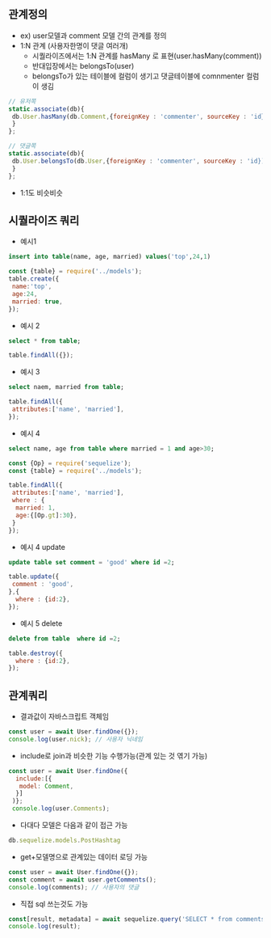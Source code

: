 ## 관계정의
 - ex) user모델과 comment 모델 간의 관계를 정의
 - 1:N 관계 (사용자한명이 댓글 여러개)
    - 시퀄라이즈에서는 1:N 관계를 hasMany 로 표현(user.hasMany(comment))
    - 반대입장에서는 belongsTo(user)
    - belongsTo가 있는 테이블에 컬럼이 생기고 댓글테이블에 comnmenter 컬럼이 생김

````js
// 유저쪽
static.associate(db){
 db.User.hasMany(db.Comment,{foreignKey : 'commenter', sourceKey : 'id});
 }
};

// 댓글쪽
static.associate(db){
 db.User.belongsTo(db.User,{foreignKey : 'commenter', sourceKey : 'id});
 }
};
````
 - 1:1도 비슷비슷
## 시퀄라이즈 쿼리 
 - 예시1
````sql
insert into table(name, age, married) values('top',24,1)
````
````js
const {table} = require('../models');
table.create({
 name:'top',
 age:24,
 married: true,
});
````
 - 예시 2
````sql
select * from table;
````
````js
table.findAll({});
````

 - 예시 3 
````sql
select naem, married from table;
````
````js
table.findAll({
 attributes:['name', 'married'],
});
````
 - 예시 4
````sql
select name, age from table where married = 1 and age>30;
````
````js
const {Op} = require('sequelize');
const {table} = require('../models');

table.findAll({
 attributes:['name', 'married'],
 where : {
  married: 1,
  age:{[Op.gt]:30},
 }
});
````
 - 예시 4 update
````sql
update table set comment = 'good' where id =2;
````
````js
table.update({
 comment : 'good',
},{
  where : {id:2},
});
````
 - 예시 5 delete
````sql
delete from table  where id =2;
````
````js
table.destroy({
  where : {id:2},
});
````
## 관계쿼리
 - 결과값이 자바스크립트 객체임
````js
const user = await User.findOne({});
console.log(user.nick); // 사용자 닉네임
````
 - include로 join과 비슷한 기능 수행가능(관계 있는 것 엮기 가능)
````js
const user = await User.findOne({
  include:[{
   model: Comment,
  }]
 )};
 console.log(user.Comments);
````
 - 다대다 모델은 다음과 같이 접근 가능
````js
db.sequelize.models.PostHashtag
````
 - get+모델명으로 관계있는 데이터 로딩 가능
````js
const user = await User.findOne({});
const comment = await user.getComments();
console.log(comments); // 사용자의 댓글
````


 - 직접 sql 쓰는것도 가능
````js
const[result, metadata] = await sequelize.query('SELECT * from comments');
console.log(result);
````
























